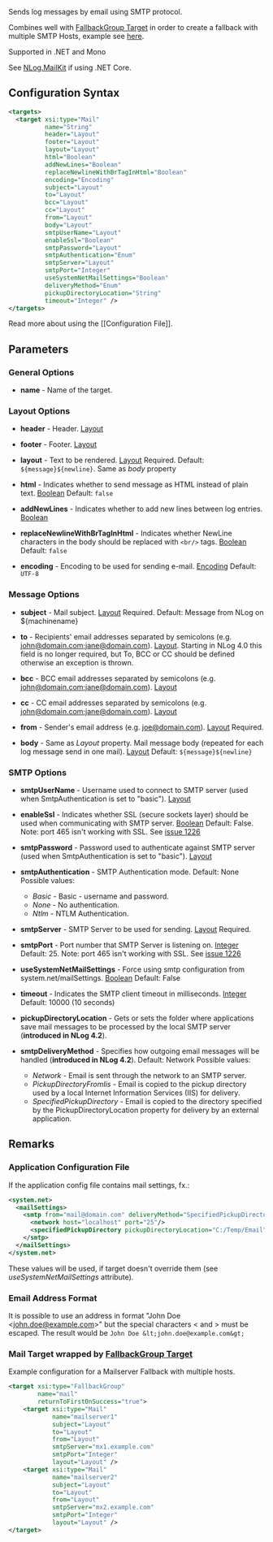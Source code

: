 Sends log messages by email using SMTP protocol. 

Combines well with [FallbackGroup Target](https://github.com/NLog/NLog/wiki/FallbackGroup-target) in order to create a fallback with multiple SMTP Hosts, example see [here](https://github.com/NLog/NLog/wiki/Mail-target#mail-target-wrapped-by-fallbackgroup-target).

Supported in .NET and Mono

See [NLog.MailKit](https://github.com/NLog/NLog.MailKit) if using .NET Core.

## Configuration Syntax
```xml
<targets>
  <target xsi:type="Mail"
          name="String"
          header="Layout"
          footer="Layout"
          layout="Layout"
          html="Boolean"
          addNewLines="Boolean"
          replaceNewlineWithBrTagInHtml="Boolean"
          encoding="Encoding"
          subject="Layout"
          to="Layout"
          bcc="Layout"
          cc="Layout"
          from="Layout"
          body="Layout"
          smtpUserName="Layout"
          enableSsl="Boolean"
          smtpPassword="Layout"
          smtpAuthentication="Enum"
          smtpServer="Layout"
          smtpPort="Integer"
          useSystemNetMailSettings="Boolean"
          deliveryMethod="Enum"
          pickupDirectoryLocation="String"
          timeout="Integer" />
</targets>
```
Read more about using the [[Configuration File]].

## Parameters
### General Options
* **name** - Name of the target.

### Layout Options
* **header** - Header. [Layout](Data-types)

* **footer** - Footer. [Layout](Data-types)

* **layout** - Text to be rendered. [Layout](Data-types) Required. Default: `${message}${newline}`. Same as _body_ property

* **html** - Indicates whether to send message as HTML instead of plain text. [Boolean](Data-types) Default: `false`

* **addNewLines** - Indicates whether to add new lines between log entries. [Boolean](Data-types)

* **replaceNewlineWithBrTagInHtml** - Indicates whether NewLine characters in the body should be replaced with `<br/>` tags. [Boolean](Data-types) Default: `false`

* **encoding** - Encoding to be used for sending e-mail. [Encoding](Data-types) Default: `UTF-8`

### Message Options
* **subject** - Mail subject. [Layout](Data-types) Required. Default: Message from NLog on ${machinename}

* **to** - Recipients' email addresses separated by semicolons (e.g. john@domain.com;jane@domain.com). [Layout](Data-types). Starting in NLog 4.0 this field is no longer required, but To, BCC or CC should be defined otherwise an exception is thrown. 

* **bcc** - BCC email addresses separated by semicolons (e.g. john@domain.com;jane@domain.com). [Layout](Data-types)

* **cc** - CC email addresses separated by semicolons (e.g. john@domain.com;jane@domain.com). [Layout](Data-types)

* **from** - Sender's email address (e.g. joe@domain.com). [Layout](Data-types) Required.

* **body** - Same as _Layout_ property. Mail message body (repeated for each log message send in one mail). [Layout](Data-types) Default: `${message}${newline}` 

### SMTP Options
* **smtpUserName** - Username used to connect to SMTP server (used when SmtpAuthentication is set to "basic"). [Layout](Data-types)

* **enableSsl** - Indicates whether SSL (secure sockets layer) should be used when communicating with SMTP server. [Boolean](Data-types) Default: False. Note: port 465 isn't working with SSL. See [issue 1226](https://github.com/NLog/NLog/issues/1226)  

* **smtpPassword** - Password used to authenticate against SMTP server (used when SmtpAuthentication is set to "basic"). [Layout](Data-types)

* **smtpAuthentication** - SMTP Authentication mode. Default: None  
Possible values:
  * _Basic_ - Basic - username and password.
  * _None_ - No authentication.
  * _Ntlm_ - NTLM Authentication.

* **smtpServer** - SMTP Server to be used for sending. [Layout](Data-types) Required.

* **smtpPort** - Port number that SMTP Server is listening on. [Integer](Data-types) Default: 25. Note: port 465 isn't working with SSL. See [issue 1226](https://github.com/NLog/NLog/issues/1226)

* **useSystemNetMailSettings** - Force using smtp configuration from system.net/mailSettings. [Boolean](Data-types) Default: False

* **timeout** - Indicates the SMTP client timeout in milliseconds. [Integer](Data-types) Default: 10000 (10 seconds)

* **pickupDirectoryLocation** - Gets or sets the folder where applications save mail messages to be processed by the local SMTP server (__introduced in NLog 4.2__).

* **smtpDeliveryMethod** - Specifies how outgoing email messages will be handled (__introduced in NLog 4.2__). Default: Network 
Possible values:
  * _Network_ - Email is sent through the network to an SMTP server.
  * _PickupDirectoryFromIis_ - Email is copied to the pickup directory used by a local Internet Information Services (IIS) for delivery.
  * _SpecifiedPickupDirectory_ - Email is copied to the directory specified by the PickupDirectoryLocation property for delivery by an external application.

## Remarks

### Application Configuration File
If the application config file contains mail settings, fx.:

```xml
<system.net>
  <mailSettings>
    <smtp from="mail@domain.com" deliveryMethod="SpecifiedPickupDirectory">
      <network host="localhost" port="25"/>
      <specifiedPickupDirectory pickupDirectoryLocation="C:/Temp/Email"/>
    </smtp>
  </mailSettings>
</system.net>
```

These values will be used, if target doesn't override them (see _useSystemNetMailSettings_ attribute).

### Email Address Format

It is possible to use an address in format "John Doe &lt;john.doe@example.com&gt;" but the special characters < and > must be escaped. The result would be `John Doe &lt;john.doe@example.com&gt;`


### Mail Target wrapped by [FallbackGroup Target](https://github.com/NLog/NLog/wiki/FallbackGroup-target)

Example configuration for a Mailserver Fallback with multiple hosts.

```xml
<target xsi:type="FallbackGroup" 
        name="mail"
        returnToFirstOnSuccess="true">
    <target xsi:type="Mail"
            name="mailserver1"
            subject="Layout"
            to="Layout"
            from="Layout"
            smtpServer="mx1.example.com" 
            smtpPort="Integer"
            layout="Layout" />
    <target xsi:type="Mail"
            name="mailserver2" 
            subject="Layout"
            to="Layout"
            from="Layout"
            smtpServer="mx2.example.com" 
            smtpPort="Integer"
            layout="Layout" />
</target>
```